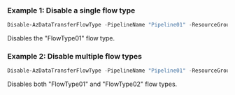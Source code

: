 ### Example 1: Disable a single flow type
```powershell
Disable-AzDataTransferFlowType -PipelineName "Pipeline01" -ResourceGroupName "ResourceGroup01" -FlowType "FlowType01"
```

Disables the "FlowType01" flow type.

### Example 2: Disable multiple flow types
```powershell
Disable-AzDataTransferFlowType -PipelineName "Pipeline01" -ResourceGroupName "ResourceGroup01" -FlowType @("FlowType01", "FlowType02")
```

Disables both "FlowType01" and "FlowType02" flow types.

